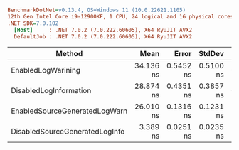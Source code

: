``` ini

BenchmarkDotNet=v0.13.4, OS=Windows 11 (10.0.22621.1105)
12th Gen Intel Core i9-12900KF, 1 CPU, 24 logical and 16 physical cores
.NET SDK=7.0.102
  [Host]     : .NET 7.0.2 (7.0.222.60605), X64 RyuJIT AVX2
  DefaultJob : .NET 7.0.2 (7.0.222.60605), X64 RyuJIT AVX2


```
|                         Method |      Mean |     Error |    StdDev |   Gen0 | Allocated |
|------------------------------- |----------:|----------:|----------:|-------:|----------:|
|             EnabledLogWarining | 34.136 ns | 0.5452 ns | 0.5100 ns | 0.0041 |      64 B |
|         DisabledLogInformation | 28.874 ns | 0.4351 ns | 0.3857 ns | 0.0041 |      64 B |
|  EnabledSourceGeneratedLogWarn | 26.010 ns | 0.1316 ns | 0.1231 ns |      - |         - |
| DisabledSourceGeneratedLogInfo |  3.389 ns | 0.0251 ns | 0.0235 ns |      - |         - |
